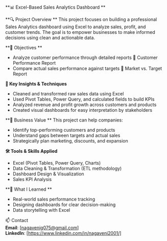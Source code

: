 **📊 Excel-Based Sales Analytics Dashboard  **

**🔍 Project Overview  **
This project focuses on building a professional Sales Analytics dashboard using Excel to analyze sales, profit, and customer trends. The goal is to empower businesses to make informed decisions using clean and actionable data.  

**🎯 Objectives  **
- Analyze customer performance through detailed reports 📄 Customer Performance Report  
- Compare actual sales performance against targets 📄 Market vs. Target Report  

**📌 Key Insights & Techniques**  
- Cleaned and transformed raw sales data using Excel  
- Used Pivot Tables, Power Query, and calculated fields to build KPIs  
- Analyzed revenue and profit growth across customers and products  
- Created visual dashboards for easy interpretation by stakeholders  

**💼 Business Value  **
This project can help companies:  
- Identify top-performing customers and products  
- Understand gaps between targets and actual sales  
- Strategically plan marketing, discounts, and expansion  

**🛠️ Tools & Skills Applied**
- Excel (Pivot Tables, Power Query, Charts)  
- Data Cleaning & Transformation (ETL methodology)  
- Dashboard Design & Visualization  
- Sales KPI Analysis  

**🧠 What I Learned ** 
- Real-world sales performance tracking  
- Designing dashboards for clear decision-making  
- Data storytelling with Excel  

📫 Contact  
**Email**: [nagavenig075@gmail.com]  
**LinkedIn**: [https://www.linkedin.com/in/nagaveni2001/]  
